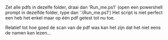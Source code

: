 Zet alle pdfs in dezelfe folder, draai dan 'Run_me.ps1' (open een powershell prompt in dezelfde folder, type dan '.\Run_me.ps1')
Het script is niet perfect een heb het enkel maar op één pdf getest tot nu toe. 

Relatief tot hoe goed de scan van de pdf was kan het zijn dat het niet eens de namen kan lezen...